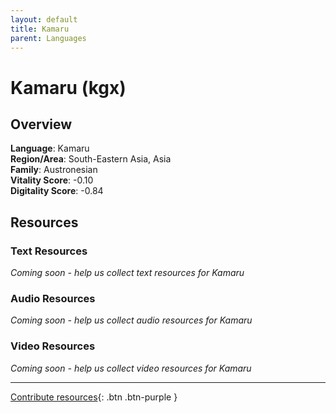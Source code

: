 ```yaml
---
layout: default
title: Kamaru
parent: Languages
---
```


# Kamaru (kgx)

## Overview

**Language**: Kamaru  
**Region/Area**: South-Eastern Asia, Asia  
**Family**: Austronesian  
**Vitality Score**: -0.10  
**Digitality Score**: -0.84  

## Resources

### Text Resources
*Coming soon - help us collect text resources for Kamaru*

### Audio Resources
*Coming soon - help us collect audio resources for Kamaru*

### Video Resources
*Coming soon - help us collect video resources for Kamaru*

---

[Contribute resources](https://fairtrain.github.io/){: .btn .btn-purple }
